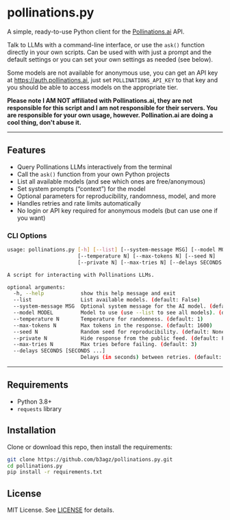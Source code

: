 # pollinations.py

A simple, ready-to-use Python client for the [Pollinations.ai](https://pollinations.ai) API.

Talk to LLMs with a command-line interface, or use the `ask()` function directly in your own scripts. Can be used with with just a prompt and the default settings or you can set your own settings as needed (see below).

Some models are not available for anonymous use, you can get an API key at https://auth.pollinations.ai, just set `POLLINATIONS_API_KEY` to that key and you should be able to access
models on the appropriate tier.

**Please note I AM NOT affiliated with Pollinations.ai, they are not responsible for this script and I am not responsible for their servers. You are responsible for your own usage, however. Pollination.ai are doing a cool thing, don't abuse it.**

---

## Features

- Query Pollinations LLMs interactively from the terminal
- Call the `ask()` function from your own Python projects
- List all available models (and see which ones are free/anonymous)
- Set system prompts (“context”) for the model
- Optional parameters for reproducibility, randomness, model, and more
- Handles retries and rate limits automatically
- No login or API key required for anonymous models (but can use one if you want)

### CLI Options

```bash
usage: pollinations.py [-h] [--list] [--system-message MSG] [--model MODEL]
                       [--temperature N] [--max-tokens N] [--seed N]
                       [--private N] [--max-tries N] [--delays SECONDS [SECONDS ...]]

A script for interacting with Pollinations LLMs.

optional arguments:
  -h, --help            show this help message and exit
  --list                List available models. (default: False)
  --system-message MSG  Optional system message for the AI model. (default: )
  --model MODEL         Model to use (use --list to see all models). (default: openai)
  --temperature N       Temperature for randomness. (default: 1)
  --max-tokens N        Max tokens in the response. (default: 1600)
  --seed N              Random seed for reproducibility. (default: None)
  --private N           Hide response from the public feed. (default: False)
  --max-tries N         Max tries before failing. (default: 3)
  --delays SECONDS [SECONDS ...]
                        Delays (in seconds) between retries. (default: [5, 10])
```

---

## Requirements

- Python 3.8+
- `requests` library

## Installation

Clone or download this repo, then install the requirements:

```bash
git clone https://github.com/b3agz/pollinations.py.git
cd pollinations.py
pip install -r requirements.txt
```

## License

MIT License. See [LICENSE](LICENSE) for details.
